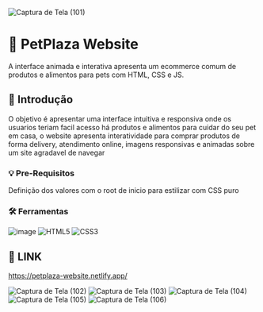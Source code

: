 ![Captura de Tela (101)](https://github.com/PauloAquarius0299/petplaza-website/assets/114706743/551a057c-58db-4844-8a52-6e14d1bf669f)

# 🐶 PetPlaza Website
A interface animada e interativa apresenta um ecommerce comum de produtos e alimentos para pets com HTML, CSS e JS.
## 🐹 Introdução 
O objetivo é apresentar uma interface intuitiva e responsiva onde os usuarios teriam facil acesso há produtos e alimentos para cuidar do seu pet em casa, o website apresenta interatividade para comprar produtos de forma delivery, atendimento online, imagens responsivas e animadas sobre um site agradavel de navegar
### 💡 Pre-Requisitos
Definição dos valores com o root de inicio para estilizar com CSS puro
### 🛠️ Ferramentas
![image](https://github.com/PauloAquarius0299/petplaza-website/assets/114706743/aa6edbcf-b043-4978-9fe8-e270bcbebdef)
![HTML5](https://img.shields.io/badge/html5-%23E34F26.svg?style=for-the-badge&logo=html5&logoColor=white)
![CSS3](https://img.shields.io/badge/css3-%231572B6.svg?style=for-the-badge&logo=css3&logoColor=white)
## 🐁 LINK
https://petplaza-website.netlify.app/

![Captura de Tela (102)](https://github.com/PauloAquarius0299/petplaza-website/assets/114706743/872262c8-0a11-41d9-addc-44dbca84d1d4)
![Captura de Tela (103)](https://github.com/PauloAquarius0299/petplaza-website/assets/114706743/7389b9d1-9022-4aa7-a14c-762dcdeba855)
![Captura de Tela (104)](https://github.com/PauloAquarius0299/petplaza-website/assets/114706743/b3235f11-5b9c-4650-b00a-7824d535712c)
![Captura de Tela (105)](https://github.com/PauloAquarius0299/petplaza-website/assets/114706743/ee0eddbf-84e2-45ee-a297-682f1fbbdc44)
![Captura de Tela (106)](https://github.com/PauloAquarius0299/petplaza-website/assets/114706743/48032033-9d9f-4898-a91f-be97d9cee7da)


